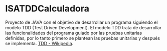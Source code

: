 # ISATDDCalculadora

Proyecto de JAVA con el objetivo de desarrollar un programa siguiendo el modelo TDD (Test Driven Development). 
El modelo TDD trata de desarrollar las funcionalidades del programa guiado por las pruebas unitarias definidas, por lo tanto primero se plantean las 
pruebas unitarias y después se implementa. [TDD - Wikipedia]([http://www.limni.net](https://es.wikipedia.org/wiki/Desarrollo_guiado_por_pruebas)).
